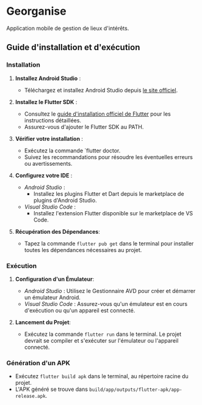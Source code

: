 # Georganise

Application mobile de gestion de lieux d'intérêts.

## Guide d'installation et d'exécution

### Installation

1. **Installez Android Studio** : 
    - Téléchargez et installez Android Studio depuis [le site officiel](https://developer.android.com/studio).

1. **Installez le Flutter SDK** :
   - Consultez le [guide d'installation officiel de Flutter](https://flutter.dev/docs/get-started/install) pour les instructions détaillées.
   - Assurez-vous d'ajouter le Flutter SDK au PATH.

2. **Vérifier votre installation** :
    - Exécutez la commande `flutter doctor.
    - Suivez les recommandations pour résoudre les éventuelles erreurs ou avertissements.

2. **Configurez votre IDE** :
   - *Android Studio* :
     - Installez les plugins Flutter et Dart depuis le marketplace de plugins d'Android Studio.
   - *Visual Studio Code* :
     - Installez l'extension Flutter disponible sur le marketplace de VS Code.

4. **Récupération des Dépendances**:
   - Tapez la commande `flutter pub get` dans le terminal pour installer toutes les dépendances nécessaires au projet.

### Exécution 

1. **Configuration d'un Émulateur**:
   - *Android Studio* : Utilisez le Gestionnaire AVD pour créer et démarrer un émulateur Android.
   - *Visual Studio Code* : Assurez-vous qu'un émulateur est en cours d'exécution ou qu'un appareil est connecté.

2. **Lancement du Projet**:
   - Exécutez la commande `flutter run` dans le terminal. Le projet devrait se compiler et s'exécuter sur l'émulateur ou l'appareil connecté.

### Génération d'un APK 

- Exécutez `flutter build apk` dans le terminal, au répertoire racine du projet.
- L'APK généré se trouve dans `build/app/outputs/flutter-apk/app-release.apk`.
